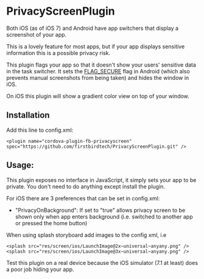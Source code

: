 PrivacyScreenPlugin
==================

Both iOS (as of iOS 7) and Android have app switchers that display a screenshot of your app.

This is a lovely feature for most apps, but if your app displays sensitive information this is a possible privacy risk.

This plugin flags your app so that it doesn't show your users' sensitive data in the task switcher. It sets the [FLAG_SECURE](http://developer.android.com/reference/android/view/WindowManager.LayoutParams.html#FLAG_SECURE) flag in Android (which also prevents manual screenshots from being taken) and hides the window in iOS.

On iOS this plugin will show a gradient color view on top of your window.

Installation
------------

Add this line to config.xml:

    <plugin name="cordova-plugin-fb-privacyscreen" spec="https://github.com/firstbirdtech/PrivacyScreenPlugin.git" />

Usage:
------

This plugin exposes no interface in JavaScript, it simply sets your app to be private. You don't need to do anything except install the plugin.

For iOS there are 3 preferences that can be set in config.xml:
- "PrivacyOnBackground": If set to "true" allows privacy screen to be shown only when app enters background (i.e. switched to another app or pressed the home button)

When using splash storyboard add images to the config xml, i.e

    <splash src="res/screen/ios/LaunchImage@2x~universal~anyany.png" />
    <splash src="res/screen/ios/LaunchImage@3x~universal~anyany.png" />

Test this plugin on a real device because the iOS simulator (7.1 at least) does a poor job hiding your app.
